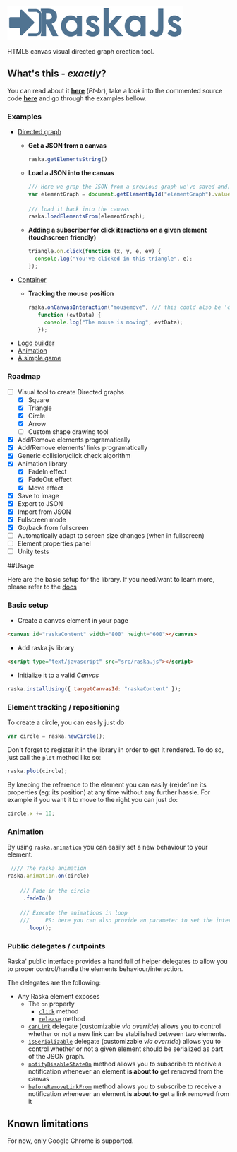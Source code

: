 ![Raska](logo.png "Raska.js")

HTML5 canvas visual directed graph creation tool.

## What's this - *exactly*?

You can read about it **[here](http://felipegte.com/2015/08/20/raska-criacaoexportacao-de-grafos-direcionados-usando-html5/)** (*Pt-br*), take a look into the commented source code 
**[here](http://felipegtx.github.io/Raska/docs/index.html)** and go through the examples bellow.

### Examples

- [Directed graph](http://felipegtx.github.io/RaskSample.html) 
   - **Get a JSON from a canvas**
      ```javascript
      raska.getElementsString()
      ```
      
   - **Load a JSON into the canvas**
      ```javascript
      /// Here we grap the JSON from a previous graph we've saved and...
      var elementGraph = document.getElementById("elementGraph").value;
      
      /// load it back into the canvas
      raska.loadElementsFrom(elementGraph);
      ```
   - **Adding a subscriber for click iteractions on a given element (touchscreen friendly)**
   
      ```javascript
      triangle.on.click(function (x, y, e, ev) {
        console.log("You've clicked in this triangle", e);
      });
      ```
- [Container](http://felipegtx.github.io/Raska/samples/ContainerSample.html)
   - **Tracking the mouse position**
   
      ```javascript
      raska.onCanvasInteraction("mousemove", /// this could also be 'click'
         function (evtData) {
           console.log("The mouse is moving", evtData);
         });
      ```
- [Logo builder](http://felipegtx.github.io/Raska/samples/LogoBuilder.html)
- [Animation](http://felipegtx.github.io/Raska/samples/AnimationSample.html)
- [A simple game](http://felipegtx.github.io/Raska/samples/AnimationSample2.html)


### Roadmap
- [ ] Visual tool to create Directed graphs
  - [x] Square
  - [x] Triangle
  - [x] Circle
  - [x] Arrow
  - [ ] Custom shape drawing tool
- [x] Add/Remove elements programatically
- [x] Add/Remove elements' links programatically
- [x] Generic collision/click check algorithm
- [x] Animation library
    - [x] FadeIn effect
    - [x] FadeOut effect
    - [x] Move effect
- [x] Save to image
- [x] Export to JSON
- [x] Import from JSON
- [x] Fullscreen mode
 - [x] Go/back from fullscreen
 - [ ] Automatically adapt to screen size changes (when in fullscreen)
- [ ] Element properties panel
- [ ] Unity tests

##Usage

Here are the basic setup for the library. If you need/want to learn more, please refer to the [docs](http://felipegtx.github.io/Raska/docs/index.html)

### Basic setup
- Create a canvas element in your page

```html
<canvas id="raskaContent" width="800" height="600"></canvas>
```

- Add raska.js library

```html
<script type="text/javascript" src="src/raska.js"></script>
```

- Initialize it to a valid *Canvas*

```javascript
raska.installUsing({ targetCanvasId: "raskaContent" });
```

### Element tracking / repositioning

To create a circle, you can easily just do

```javascript
var circle = raska.newCircle();
```

Don't forget to register it in the library in order to get it rendered. To do so, just call the ```plot``` method like so:

```javascript
raska.plot(circle);
```

By keeping the reference to the element you can easily (re)define its properties (eg: its position) at any time without any further hassle. For example if you want it to move to the right you can just do:

```javascript
circle.x += 10;
```

### Animation

By using ```raska.animation``` you can easily set a new behaviour to your element. 

```javascript
 //// The raska animation
raska.animation.on(circle)

    /// Fade in the circle
     .fadeIn()
     
    /// Execute the animations in loop 
    ///     PS: here you can also provide an parameter to set the interval beteween animations
      .loop();
```

### Public delegates / cutpoints

Raska' public interface provides a handlfull of helper delegates to allow you to proper control/handle the elements behaviour/interaction. 

The delegates are the following:
* Any Raska element exposes
  * The ```on``` property
     * [```click```](http://felipegtx.github.io/Raska/docs/classes/_basicElement.html#method-click) method
     * [```release```](http://felipegtx.github.io/Raska/docs/classes/_basicElement.html#method-release) method
  * [```canLink```](http://felipegtx.github.io/Raska/docs/classes/_basicElement.html#method-canLink) delegate (customizable *via override*) allows you to control whether or not a new link can be stabilished between two elements.
  * [```isSerializable```](http://felipegtx.github.io/Raska/docs/classes/_basicElement.html#method-isSerializable) delegate (customizable *via override*) allows you to control whether or not a given element should be serialized as part of the JSON graph.
  * [```notifyDisableStateOn```](http://felipegtx.github.io/Raska/docs/classes/_basicElement.html#method-notifyDisableStateOn) method allows you to subscribe to receive a notification whenever an element **is about to** get removed from the canvas
  * [```beforeRemoveLinkFrom```](http://felipegtx.github.io/Raska/docs/classes/_basicElement.html#method-beforeRemoveLinkFrom) method allows you to subscribe to receive a notification whenever an element **is about to** get a link removed from it

## Known limitations

For now, only Google Chrome is supported.
